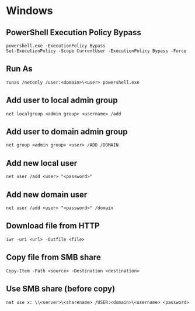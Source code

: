 # Windows

## PowerShell Execution Policy Bypass

```
powershell.exe -ExecutionPolicy Bypass
Set-ExecutionPolicy -Scope CurrentUser -ExecutionPolicy Bypass -Force
```

## Run As

```
runas /netonly /user:<domain>\<user> powershell.exe
```

## Add user to local admin group

```
net localgroup <admin group> <username> /add
```

## Add user to domain admin group

```
net group <admin group> <user> /ADD /DOMAIN
```

## Add new local user

```
net user /add <user> "<password>"
```

## Add new domain user

```
net user /add <user> "<password>" /domain
```

## Download file from HTTP

```
iwr -uri <url> -Outfile <file>
```

## Copy file from SMB share

```
Copy-Item -Path <source> -Destination <destination>
```

## Use SMB share (before copy)

```
net use x: \\<server>\<sharename> /USER:<domain>\<username> <password>
```
